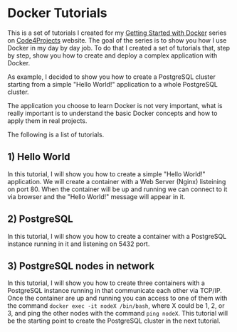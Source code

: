 # Docker Tutorials

This is a set of tutorials I created for my [Getting Started with Docker](http://code4projects.altervista.org/series/getting-started-with-docker/) series on [Code4Projects](http://code4projects.altervista.org) website. The goal of the series is to show you how I use Docker in my day by day job. To do that I created a set of tutorials that, step by step, show you how to create and deploy a complex application with Docker.

As example, I decided to show you how to create a PostgreSQL cluster starting from a simple "Hello World!" application to a whole PostgreSQL cluster.

The application you choose to learn Docker is not very important, what is really important is to understand the basic Docker concepts and how to apply them in real projects.

The following is a list of tutorials.

## 1) Hello World

In this tutorial, I will show you how to create a simple "Hello World!" application. We will create a container with a Web Server (Nginx) listeining on port 80. When the container will be up and running we can connect to it via browser and the "Hello World!" message will appear in it.

## 2) PostgreSQL

In this tutorial, I will show you how to create a container with a PostgreSQL instance running in it and listening on 5432 port.

## 3) PostgreSQL nodes in network

In this tutorial, I will show you how to create three containers with a PostgreSQL instance running in that communicate each other via TCP/IP. Once the container are up and running you can access to one of them with the command ```docker exec -it nodeX /bin/bash```, where X could be 1, 2, or 3, and ping the other nodes with the command ```ping nodeX```. This tutorial will be the starting point to create the PostgreSQL cluster in the next tutorial.

